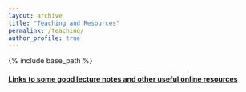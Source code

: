```yaml
---
layout: archive
title: "Teaching and Resources"
permalink: /teaching/
author_profile: true
---
```

{% include base_path %}
#### [Links to some good lecture notes and other useful online resources](/teaching/onlineres)
